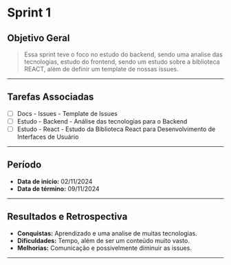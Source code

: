 # Sprint 1

## Objetivo Geral
> Essa sprint teve o foco no estudo do backend, sendo uma analise das tecnologias, estudo do frontend, sendo um estudo sobre a biblioteca REACT, além de definir um template de nossas issues.
---

## Tarefas Associadas

- [ ] Docs - Issues - Template de Issues 
- [ ] Estudo - Backend - Análise das tecnologias para o Backend 
- [ ] Estudo - React - Estudo da Biblioteca React para Desenvolvimento de Interfaces de Usuário 

---

## Período
- **Data de início:** 02/11/2024  
- **Data de término:** 09/11/2024  

---

## Resultados e Retrospectiva

- **Conquistas:** Aprendizado e uma analise de muitas tecnologias.
- **Dificuldades:** Tempo, além de ser um conteúdo muito vasto.
- **Melhorias:** Comunicação e possivelmente diminuir as issues.

---
